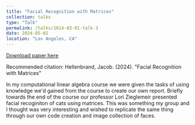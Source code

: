 ```yaml
---
title: "Facial Recognition with Matrices"
collection: talks
type: "Talk"
permalink: /talks/2014-03-01-talk-3
date: 2024-05-02
location: "Los Angeles, CA"
---
```


[Download paper here](http://jacobhellenbrand.github.io/files/TechnicalReportCLA2024.pdf)

Recommended citation: Hellenbrand, Jacob. (2024). "Facial Recognition with Matrices" 

In my computational linear algebra course we were given the tasks of using knowledge we'd gained from the course to create our own report. Briefly towards the end of the course our professor Lori Zieglemeir presented facial recoginiton of cats using matrices. This was something my group and I thought was very interesting and wished to replicate the same thing through our own code creation and image collection of faces. 
